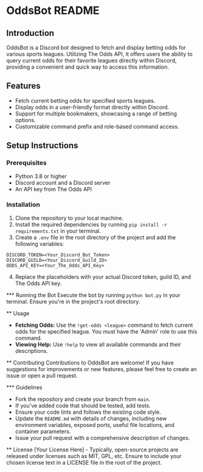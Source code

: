 # OddsBot README

## Introduction
OddsBot is a Discord bot designed to fetch and display betting odds for various sports leagues. Utilizing The Odds API, it offers users the ability to query current odds for their favorite leagues directly within Discord, providing a convenient and quick way to access this information.

## Features
* Fetch current betting odds for specified sports leagues.
* Display odds in a user-friendly format directly within Discord.
* Support for multiple bookmakers, showcasing a range of betting options.
* Customizable command prefix and role-based command access.

## Setup Instructions
### Prerequisites
* Python 3.8 or higher
* Discord account and a Discord server
* An API key from The Odds API

### Installation
1. Clone the repository to your local machine.
2. Install the required dependencies by running `pip install -r requirements.txt` in your terminal.
3. Create a `.env` file in the root directory of the project and add the following variables:
``` {makefile}
DISCORD_TOKEN=<Your_Discord_Bot_Token>
DISCORD_GUILD=<Your_Discord_Guild_ID>
ODDS_API_KEY=<Your_The_Odds_API_Key>
```
4. Replace the placeholders with your actual Discord token, guild ID, and The Odds API key.

*** Running the Bot
Execute the bot by running `python bot.py` in your terminal. Ensure you're in the project's root directory.

** Usage
* **Fetching Odds:** Use the `!get-odds <league>` command to fetch current odds for the specified league. You must have the 'Admin' role to use this command.
* **Viewing Help:** Use `!help` to view all available commands and their descriptions.

** Contributing
Contributions to OddsBot are welcome! If you have suggestions for improvements or new features, please feel free to create an issue or open a pull request.

*** Guidelines
* Fork the repository and create your branch from `main`.
* If you've added code that should be tested, add tests.
* Ensure your code lints and follows the existing code style.
* Update the `README.md` with details of changes, including new environment variables, exposed ports, useful file locations, and container parameters.
* Issue your pull request with a comprehensive description of changes.

** License
[Your License Here] - Typically, open-source projects are released under licenses such as MIT, GPL, etc. Ensure to include your chosen license text in a LICENSE file in the root of the project.
